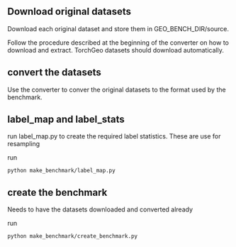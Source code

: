 
## Download original datasets
Download each original dataset and store them in GEO_BENCH_DIR/source.

Follow the procedure described at the beginning of the converter on how to download and extract. 
TorchGeo datasets should download automatically.

## convert the datasets
Use the converter to conver the original datasets to the format used by the benchmark.

## label_map and label_stats

run label_map.py to create the required label statistics. These are use for resampling

run
```shell
python make_benchmark/label_map.py
```

## create the benchmark
Needs to have the datasets downloaded and converted already

run 

```shell
python make_benchmark/create_benchmark.py
```